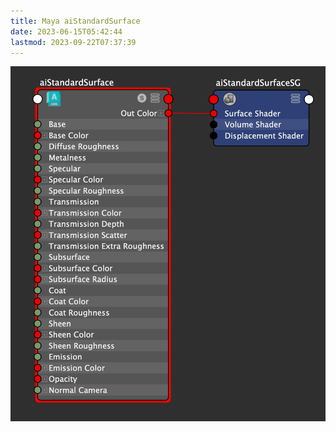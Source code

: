```yaml
---
title: Maya aiStandardSurface
date: 2023-06-15T05:42:44
lastmod: 2023-09-22T07:37:39
---
```


[![Maya aiStandardSurface](attachments/2023-aistandardsurface-node.png)](attachments/2023-aistandardsurface-node.png)
